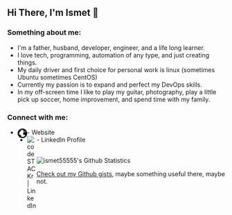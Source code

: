 ## Hi There, I'm Ismet 👋

### Something about me:
- I'm a father, husband, developer, engineer, and a life long learner.
- I love tech, programming, automation of any type, and just creating things.
- My daily driver and first choice for personal work is linux (sometimes Ubuntu sometimes CentOS) 
- Currently my passion is to expand and perfect my DevOps skills.
- In my off-screen time I like to play my guitar, photography, play a little pick up soccer, home improvement, and spend time with my family.


### Connect with me:

- [<img align="left" alt="codeSTACKr.com" width="22px" src="https://raw.githubusercontent.com/iconic/open-iconic/master/svg/globe.svg" />][website] - Website
- [<img align="left" alt="codeSTACKr | LinkedIn" width="22px" src="https://cdn.jsdelivr.net/npm/simple-icons@v3/icons/linkedin.svg" />][linkedin] - LinkedIn Profile

<br />

<!-- GitHub Stats -->
<img align="left" alt="ismet55555's Github Statistics" src="https://github-readme-stats-phi-wheat.vercel.app/api?username=ismet55555&show_icons=true&hide_border=true" />

<br />

[Check out my Github gists](github-gists), maybe something useful there, maybe not.


<!-- Top Languages Used -->
<!-- [![Top Langs](https://github-readme-stats-phi-wheat.vercel.app/api/top-langs/?username=ismet55555)](https://github.com/anuraghazra/github-readme-stats) -->

<!-- Variables -->
[website]: https://www.IsmetHandzic.com/
[linkedin]: https://www.linkedin.com/in/ismet-hand%C5%BEi%C4%87-phd-b6b00033/
[github-gists]: https://gist.github.com/ismet55555
